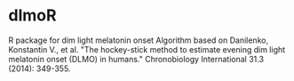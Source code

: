 # dlmoR
R package for dim light melatonin onset 
Algorithm based on Danilenko, Konstantin V., et al. "The hockey-stick method to estimate evening dim light melatonin onset (DLMO) in humans." Chronobiology International 31.3 (2014): 349-355.
